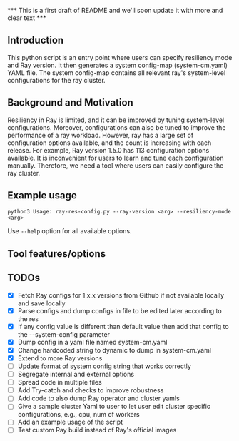 *** This is a first draft of README and we'll soon update it with more and clear text ***

## Introduction
This python script is an entry point where users can specify resiliency mode and Ray version.
It then generates a system config-map (system-cm.yaml) YAML file.
The system config-map contains all relevant ray's system-level configurations for the ray cluster.

## Background and Motivation
Resiliency in Ray is limited, and it can be improved by tuning system-level configurations.
Moreover, configurations can also be tuned to improve the performance of a ray workload.
However, ray has a large set of configuration options available, and the count is increasing with each release.
For example, Ray version 1.5.0 has 113 configuration options available. It is inconvenient for users to learn and tune each configuration manually. Therefore, we need a tool where users can easily configure the ray cluster.

## Example usage
```
python3 Usage: ray-res-config.py --ray-version <arg> --resiliency-mode <arg>
```
Use `--help` option for all available options.

## Tool features/options


## TODOs
- [x] Fetch Ray configs for 1.x.x versions from Github if not available locally and save locally
- [x] Parse configs and dump configs in file to be edited later according to the res
- [x] If any config value is different than default value then add that config to the --system-config parameter
- [x] Dump config in a yaml file named system-cm.yaml
- [x] Change hardcoded string to dynamic to dump in system-cm.yaml
- [x] Extend to more Ray versions
- [ ] Update format of system config string that works correctly
- [ ] Segregate internal and external options
- [ ] Spread code in multiple files
- [ ] Add Try-catch and checks to improve robustness
- [ ] Add code to also dump Ray operator and cluster yamls
- [ ] Give a sample cluster Yaml to user to let user edit cluster specific configurations, e.g., cpu, num of workers
- [ ] Add an example usage of the script
- [ ] Test custom Ray build instead of Ray's official images